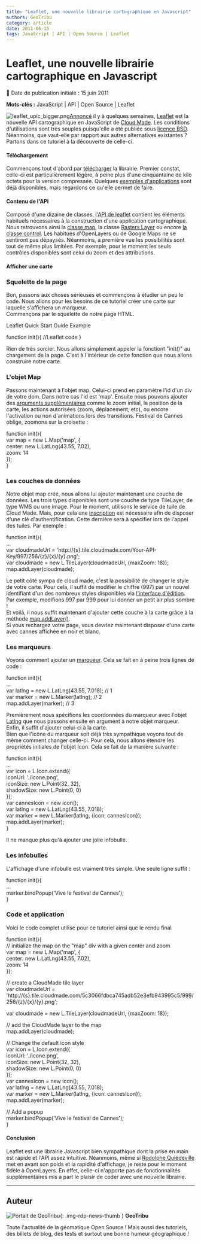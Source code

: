 ```yaml
---
title: "Leaflet, une nouvelle librairie cartographique en Javascript"
authors: GeoTribu
category: article
date: 2011-06-15
tags: JavaScript | API | Open Source | Leaflet
---
```


# Leaflet, une nouvelle librairie cartographique en Javascript

:calendar: Date de publication initiale : 15 juin 2011

**Mots-clés :** JavaScript | API | Open Source | Leaflet

![leaflet_upic_bigger.png](http://geotribu.net/sites/default/files/Tuto/img/Blog/divers/leaflet_upic_bigger.png)[Annoncé](http://blog.cloudmade.com/2011/05/13/announcing-leaflet-a-modern-open-source-javascript-library-for-interactive-maps/) il y à quelques semaines, [Leaflet](http://leaflet.cloudmade.com/) est la nouvelle API cartographique en JavaScript de [Cloud Made](http://blog.cloudmade.com). Les conditions d'utilisations sont très souples puisqu'elle a été publiée sous [licence BSD](https://fr.wikipedia.org/wiki/Licence_BSD). Néanmoins, que vaut-elle par rapport aux autres alternatives existantes ? Partons dans ce tutoriel à la découverte de celle-ci.

#### Téléchargement

Commençons tout d'abord par [télécharger](http://github.com/CloudMade/Leaflet/zipball/master) la librairie. Premier constat, celle-ci est particulièrement légère, à peine plus d'une cinquantaine de kilo octets pour la version compressée. Quelques [exemples d'applications](http://leaflet.cloudmade.com/examples.html) sont déjà disponibles, mais regardons ce qu'elle permet de faire.

#### Contenu de l'API

Composé d'une dizaine de classes, [l'API de leaflet](http://leaflet.cloudmade.com/reference.html) contient les éléments habituels nécessaires à la construction d'une application cartographique. Nous retrouvons ainsi la [classe map](http://leaflet.cloudmade.com/reference.html#map-usage), la classe [Rasters Layer](http://leaflet.cloudmade.com/reference.html#tilelayer) ou encore [la classe control](http://leaflet.cloudmade.com/reference.html#control-zoom). Les habitués d'OpenLayers ou de Google Maps ne se sentiront pas dépaysés. Néanmoins, à première vue les possibilités sont tout de même plus limitées. Par exemple, pour le moment les seuls contrôles disponibles sont celui du zoom et des attributions.

#### Afficher une carte

### Squelette de la page

Bon, passons aux choses sérieuses et commençons à étudier un peu le code. Nous allons pour les besoins de ce tutoriel créer une carte sur laquelle s'affichera un marqueur.  
Commençons par le squelette de notre page HTML.

Leaflet Quick Start Guide Example  

function init(){ //Leaflet code }  

Rien de très sorcier. Nous allons simplement appeler la fonctiont "init()" au chargement de la page. C'est à l'intérieur de cette fonction que nous allons construire notre carte.

### L'objet Map

Passons maintenant à l'objet map. Celui-ci prend en paramètre l'id d'un div de votre dom. Dans notre cas l'id est 'map'. Ensuite nous pouvons ajouter des [arguments supplémentaires](http://leaflet.cloudmade.com/reference.html#map-options) comme le zoom initial, la position de la carte, les actions autorisées (zoom, déplacement, etc), ou encore l'activation ou non d'animations lors des transitions. Festival de Cannes oblige, zoomons sur la croisette :

function init(){  
var map = new L.Map('map', {  
center: new L.LatLng(43.55, 7.02),  
zoom: 14  
});  
}  

### Les couches de données

Notre objet map créé, nous allons lui ajouter maintenant une couche de données. Les trois types disponibles sont une couche de type TileLayer, de type WMS ou une image. Pour le moment, utilisons le service de tuile de Cloud Made. Mais, pour cela une [inscription](http://cloudmade.com/signin) est nécessaire afin de disposer d'une clé d'authentification. Cette dernière sera à spécifier lors de l'appel des tuiles. Par exemple :

function init(){  
...  
var cloudmadeUrl = 'http://{s}.tile.cloudmade.com/Your-API-Key/997/256/{z}/{x}/{y}.png';  
var cloudmade = new L.TileLayer(cloudmadeUrl, {maxZoom: 18});  
map.addLayer(cloudmade);  

Le petit côté sympa de cloud made, c'est la possibilité de changer le style de votre carte. Pour cela, il suffit de modifier le chiffre (997) par un nouvel identifiant d'un des nombreux styles disponibles via [l'interface d'édition](http://maps.cloudmade.com/editor). Par exemple, modifions 997 par 999 pour lui donner un petit air plus sombre !  
Et voilà, il nous suffit maintenant d'ajouter cette couche à la carte grâce à la méthode [map.addLayer()](http://leaflet.cloudmade.com/reference.html#map-stuff-methods).  
Si vous rechargez votre page, vous devriez maintenant disposer d'une carte avec cannes affichée en noir et blanc.

### Les marqueurs

Voyons comment ajouter un [marqueur](http://leaflet.cloudmade.com/reference.html#marker). Cela se fait en à peine trois lignes de code :

function init(){  
...  
var latlng = new L.LatLng(43.55, 7.018); // 1  
var marker = new L.Marker(latlng); // 2  
map.addLayer(marker); // 3  

Premièrement nous spécifions les coordonnées du marqueur avec l'objet [Latlng](http://leaflet.cloudmade.com/reference.html#latlng) que nous passons ensuite en argument à notre objet marqueur. Enfin, il suffit d'ajouter celui-ci à la carte.  
Bien que l'icône du marqueur soit déjà très sympathique voyons tout de même comment changer celle-ci. Pour cela, nous allons étendre les propriétés initiales de l'objet Icon. Cela se fait de la manière suivante :

function init(){  
...  
var icon = L.Icon.extend({  
iconUrl: './icone.png',  
iconSize: new L.Point(32, 32),  
shadowSize: new L.Point(0, 0)  
});  
var cannesIcon = new icon();  
var latlng = new L.LatLng(43.55, 7.018);  
var marker = new L.Marker(latlng, {icon: cannesIcon});  
map.addLayer(marker);  
}  

Il ne manque plus qu'à ajouter une jolie infobulle.

### Les infobulles

L'affichage d'une infobulle est vraiment très simple. Une seule ligne suffit :

function init(){  
...  
marker.bindPopup('Vive le festival de Cannes');  
}  

### Code et application

Voici le code complet utilisé pour ce tutoriel ainsi que le rendu final

function init(){  
// initialize the map on the "map" div with a given center and zoom  
var map = new L.Map('map', {  
center: new L.LatLng(43.55, 7.02),  
zoom: 14  
});

// create a CloudMade tile layer  
var cloudmadeUrl = 'http://{s}.tile.cloudmade.com/5c3066fdbca745adb52e3efb943995c5/999/256/{z}/{x}/{y}.png';

var cloudmade = new L.TileLayer(cloudmadeUrl, {maxZoom: 18});

// add the CloudMade layer to the map  
map.addLayer(cloudmade);

// Change the default icon style  
var icon = L.Icon.extend({  
iconUrl: './icone.png',  
iconSize: new L.Point(32, 32),  
shadowSize: new L.Point(0, 0)  
});  
var cannesIcon = new icon();  
var latlng = new L.LatLng(43.55, 7.018);  
var marker = new L.Marker(latlng, {icon: cannesIcon});  
map.addLayer(marker);

// Add a popup  
marker.bindPopup('Vive le festival de Cannes');  
}  

#### Conclusion

Leaflet est une librairie Javascript bien sympathique dont la prise en main est rapide et l'API assez intuitive. Néanmoins, même si [Rodolphe Quiédeville](http://blog.rodolphe.quiedeville.org/index.php?post/2011/05/Leaflet-la-sobre-OpenLayers-la-gourmande) met en avant son poids et la rapidité d'affichage, je reste pour le moment fidèle à OpenLayers. En effet, celle-ci n'apporte pas de fonctionnalités supplémentaires mis à part le plaisir de coder avec une nouvelle librairie.

----

## Auteur

![Portait de GeoTribu](https://cdn.geotribu.fr/img/internal/charte/geotribu_logo_64x64.png){: .img-rdp-news-thumb }
**GeoTribu**

Toute l'actualité de la géomatique Open Source ! Mais aussi des tutoriels, des billets de blog, des tests et surtout une bonne humeur géographique !
